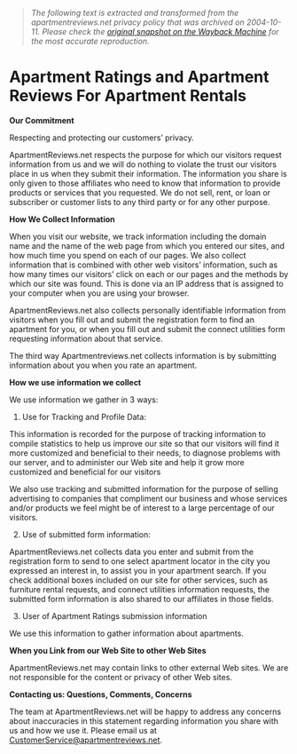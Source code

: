 > *The following text is extracted and transformed from the apartmentreviews.net privacy policy that was archived on 2004-10-11. Please check the [original snapshot on the Wayback Machine](https://web.archive.org/web/20041011205400id_/http%3A//www.apartmentreviews.net/privacy-policy.htm) for the most accurate reproduction.*

# Apartment Ratings and Apartment Reviews For Apartment Rentals

**Our Commitment**

Respecting and protecting our customers’ privacy. 

ApartmentReviews.net respects the purpose for which our visitors request information from us and we will do nothing to violate the trust our visitors place in us when they submit their information. The information you share is only given to those affiliates who need to know that information to provide products or services that you requested. We do not sell, rent, or loan or subscriber or customer lists to any third party or for any other purpose.

**How We Collect Information**

When you visit our website, we track information including the domain name and the name of the web page from which you entered our sites, and how much time you spend on each of our pages. We also collect information that is combined with other web visitors’ information, such as how many times our visitors’ click on each or our pages and the methods by which our site was found. This is done via an IP address that is assigned to your computer when you are using your browser.

ApartmentReviews.net also collects personally identifiable information from visitors when you fill out and submit the registration form to find an apartment for you, or when you fill out and submit the connect utilities form requesting information about that service. 

The third way Apartmentreviews.net collects information is by submitting information about you when you rate an apartment. 

**How we use information we collect**

We use information we gather in 3 ways:

1) Use for Tracking and Profile Data:

This information is recorded for the purpose of tracking information to compile statistics to help us improve our site so that our visitors will find it more customized and beneficial to their needs, to diagnose problems with our server, and to administer our Web site and help it grow more customized and beneficial for our visitors

We also use tracking and submitted information for the purpose of selling advertising to companies that compliment our business and whose services and/or products we feel might be of interest to a large percentage of our visitors.

2) Use of submitted form information:

ApartmentReviews.net collects data you enter and submit from the registration form to send to one select apartment locator in the city you expressed an interest in, to assist you in your apartment search. If you check additional boxes included on our site for other services, such as furniture rental requests, and connect utilities information requests, the submitted form information is also shared to our affiliates in those fields.

3) User of Apartment Ratings submission information

We use this information to gather information about apartments.

**When you Link from our Web Site to other Web Sites**

ApartmentReviews.net may contain links to other external Web sites. We are not responsible for the content or privacy of other Web sites.

**Contacting us: Questions, Comments, Concerns**

The team at ApartmentReviews.net will be happy to address any concerns about inaccuracies in this statement regarding information you share with us and how we use it. Please email us at [CustomerService@apartmentreviews.net](mailto:CustomerService@apartmentreviews.net). 

  

